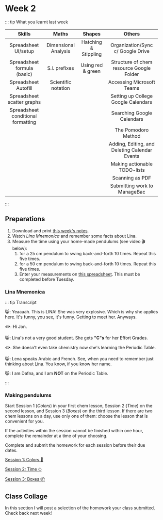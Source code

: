 # Week 2

<Vimeo :vid="457579090" />

<Foldable>

::: tip What you learnt last week

<center>

|               Skills               |        Maths         |        Shapes        |                    Others                     |
|:----------------------------------:|:--------------------:|:--------------------:|:---------------------------------------------:|
|        Spreadsheet UI/setup        | Dimensional Analysis | Hatching & Stippling |       Organization/Sync c/ Google Drive       |
|    Spreadsheet formula (basic)     |     S.I. prefixes      |  Using red & green   |   Structure of chem resource Google Folder    |
|        Spreadsheet Autofill        | Scientific notation  |                      |           Accessing Microsoft Teams           |
|     Spreadsheet scatter graphs     |                      |                      |      Setting up College Google Calendars      |
| Spreadsheet conditional formatting |                      |                      |          Searching Google Calendars           |
|                                    |                      |                      |              The Pomodoro Method              |
|                                    |                      |                      | Adding, Editing, and Deleting Calendar Events |
|                                    |                      |                      |         Making actionable TODO-lists          |
|                                    |                      |                      |                Scanning as PDF                |
|                                    |                      |                      |         Submitting work to ManageBac          |

</center>

:::

</Foldable>

## Preparations

1. Download and print [this week's notes](/resources/worksheets/Y1-week2-notes.pdf).
2. Watch *Lina Mnemonica* and remember some facts about Lina.
3. Measure the time using your home-made pendulums (see video 🎬 below):
   1. for a 25 cm pendulum to swing back-and-forth 10 times.  Repeat this five times.
   2. for a 50 cm pendulum to swing back-and-forth 10 times.  Repeat this five times.
   3. Enter your measurements on [this spreadsheet](https://docs.google.com/spreadsheets/d/1o7_oGP9fY002_v_mhiKGJfM-EemJBUnvPJDxoIYF1yE/edit?usp=sharing). This must be completed before Tuesday.

### Lina Mnemonica

<Vimeo :vid="457283486" />

<Foldable>

::: tip Transcript

😸: Yeaaaah. This is LINA! She was very explosive. Which is why she applies here. It's funny, you see, it's funny. Getting to meet her. Anyways. 

🐟: Hi Jon. 

😸: Lina's not a very good student.  She gets **"C"s** for her Effort Grades.  

🐟: She doesn't even take chemistry now she's learning the Periodic Table.  

😸: Lena speaks Arabic and French. See, when you need to remember just thinking about Lina. You know, if you know her name.

😸: I am Dafna, and I am **NOT** on the Periodic Table.

:::

</Foldable>

### Making pendulums

<Vimeo :vid="457579954" />


Start Session 1 (*Colors*) in your first chem lesson, Session 2 (*Time*) on the second lesson, and Session 3 (*Boxes*) on the third lesson.  If there are two chem lessons on a day, use only one of them: choose the lesson that is convenient for you.

If the activities within the session cannot be finished within one hour, complete the remainder at a time of your choosing.

Complete and submit the homework for each session before their due dates.

<a href="./Session1" class="el-button el-button--success">Session 1: Colors 🌈</a>

<a href="./Session2" class="el-button el-button--success">Session 2: Time ⏱</a>

<a href="./Session3" class="el-button el-button--success">Session 3: Boxes 📦</a>

## Class Collage

In this section I will post a selection of the homework your class submitted.  Check back next week!